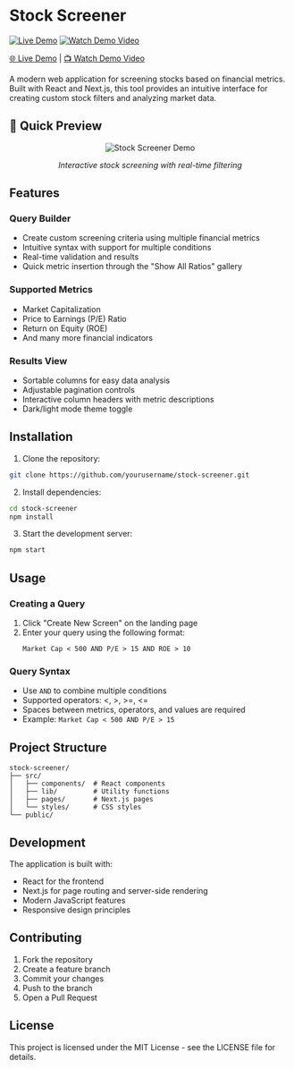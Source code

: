 # Stock Screener

[![Live Demo](https://img.shields.io/badge/Live-Demo-brightgreen.svg)](https://stock-screener-tool-rosy.vercel.app/)
[![Watch Demo Video](https://img.shields.io/badge/Watch-Demo_Video-red.svg)](https://youtu.be/your-demo-video)

[🌐 Live Demo](https://stock-screener-tool-rosy.vercel.app/) | [📺 Watch Demo Video](https://youtu.be/your-demo-video)

A modern web application for screening stocks based on financial metrics. Built with React and Next.js, this tool provides an intuitive interface for creating custom stock filters and analyzing market data.

## 🎯 Quick Preview

<div align="center">
  <img src="/api/placeholder/800/400" alt="Stock Screener Demo" />
  <p><i>Interactive stock screening with real-time filtering</i></p>
</div>

## Features

### Query Builder
- Create custom screening criteria using multiple financial metrics
- Intuitive syntax with support for multiple conditions
- Real-time validation and results
- Quick metric insertion through the "Show All Ratios" gallery

### Supported Metrics
- Market Capitalization
- Price to Earnings (P/E) Ratio
- Return on Equity (ROE)
- And many more financial indicators

### Results View
- Sortable columns for easy data analysis
- Adjustable pagination controls
- Interactive column headers with metric descriptions
- Dark/light mode theme toggle

## Installation

1. Clone the repository:
```bash
git clone https://github.com/yourusername/stock-screener.git
```

2. Install dependencies:
```bash
cd stock-screener
npm install
```

3. Start the development server:
```bash
npm start
```

## Usage

### Creating a Query
1. Click "Create New Screen" on the landing page
2. Enter your query using the following format:
   ```
   Market Cap < 500 AND P/E > 15 AND ROE > 10
   ```

### Query Syntax
- Use `AND` to combine multiple conditions
- Supported operators: <, >, >=, <=
- Spaces between metrics, operators, and values are required
- Example: `Market Cap < 500 AND P/E > 15`

## Project Structure

```
stock-screener/
├── src/
│   ├── components/  # React components
│   ├── lib/         # Utility functions
│   ├── pages/       # Next.js pages
│   └── styles/      # CSS styles
└── public/
```

## Development

The application is built with:
- React for the frontend
- Next.js for page routing and server-side rendering
- Modern JavaScript features
- Responsive design principles

## Contributing

1. Fork the repository
2. Create a feature branch
3. Commit your changes
4. Push to the branch
5. Open a Pull Request

## License

This project is licensed under the MIT License - see the LICENSE file for details.
